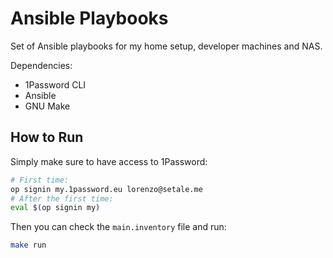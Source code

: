 # Ansible Playbooks
Set of Ansible playbooks for my home setup, developer machines and NAS.

Dependencies:

* 1Password CLI
* Ansible
* GNU Make

## How to Run
Simply make sure to have access to 1Password:

```bash
# First time:
op signin my.1password.eu lorenzo@setale.me
# After the first time:
eval $(op signin my)
```

Then you can check the `main.inventory` file and run:

```bash
make run
```
